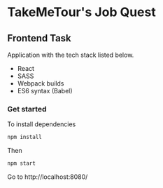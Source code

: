TakeMeTour's Job Quest
======================
## Frontend Task
Application with the tech stack listed below.

- React
- SASS
- Webpack builds
- ES6 syntax (Babel)

### Get started

To install dependencies

```ruby
npm install
```

Then

```ruby
npm start
```

Go to http://localhost:8080/
